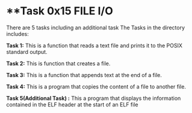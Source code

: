 # **Task 0x15 FILE I/O

There are 5 tasks including an additional task
The Tasks in the directory includes:

**Task 1:** This is a function that reads a text file and prints it to the POSIX standard output.

**Task 2:** This is function that creates a file.

**Task 3:** This is a function that appends text at the end of a file.

**Task 4:** This is a program that copies the content of a file to another file.

**Task 5(Additional Task) :** This a program that displays the information contained in the ELF header at the start of an ELF file
